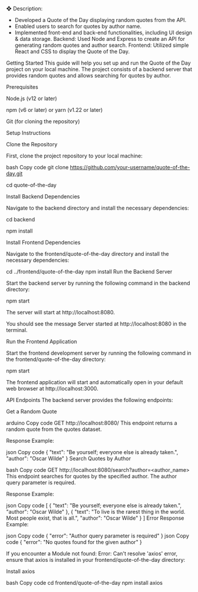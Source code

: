 ❖ Description: 
- Developed a Quote of the Day displaying random quotes from the API.
- Enabled users to search for quotes by author name.
- Implemented front-end and back-end functionalities, including UI design & data storage.
Backend: Used Node and Express to create an API for generating random quotes and author search.
Frontend: Utilized simple React and CSS to display the Quote of the Day.

Getting Started
This guide will help you set up and run the Quote of the Day project on your local machine. The project consists of a backend server that provides random quotes and allows searching for quotes by author.

Prerequisites

Node.js (v12 or later)

npm (v6 or later) or yarn (v1.22 or later)

Git (for cloning the repository)

Setup Instructions

Clone the Repository


First, clone the project repository to your local machine:

bash
Copy code
git clone https://github.com/your-username/quote-of-the-day.git


cd quote-of-the-day

Install Backend Dependencies

Navigate to the backend directory and install the necessary dependencies:


cd backend

npm install


Install Frontend Dependencies

Navigate to the frontend/quote-of-the-day directory and install the necessary dependencies:


cd ../frontend/quote-of-the-day
npm install
Run the Backend Server

Start the backend server by running the following command in the backend directory:

npm start


The server will start at http://localhost:8080. 


You should see the message Server started at http://localhost:8080 in the terminal.

Run the Frontend Application

Start the frontend development server by running the following command in the frontend/quote-of-the-day directory:


npm start


The frontend application will start and automatically open in your default web browser at http://localhost:3000.

API Endpoints
The backend server provides the following endpoints:

Get a Random Quote

arduino
Copy code
GET http://localhost:8080/
This endpoint returns a random quote from the quotes dataset.

Response Example:

json
Copy code
{
  "text": "Be yourself; everyone else is already taken.",
  "author": "Oscar Wilde"
}
Search Quotes by Author

bash
Copy code
GET http://localhost:8080/search?author=<author_name>
This endpoint searches for quotes by the specified author. The author query parameter is required.

Response Example:

json
Copy code
[
  {
    "text": "Be yourself; everyone else is already taken.",
    "author": "Oscar Wilde"
  },
  {
    "text": "To live is the rarest thing in the world. Most people exist, that is all.",
    "author": "Oscar Wilde"
  }
]
Error Response Example:

json
Copy code
{
  "error": "Author query parameter is required"
}
json
Copy code
{
  "error": "No quotes found for the given author"
}


If you encounter a Module not found: Error: Can't resolve 'axios' error, ensure that axios is installed in your frontend/quote-of-the-day directory:

Install axios

bash
Copy code
cd frontend/quote-of-the-day
npm install axios
